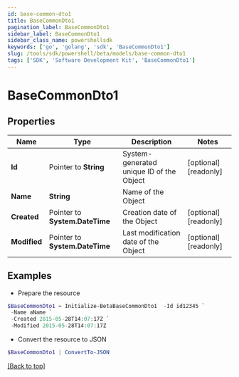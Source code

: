 ```yaml
---
id: base-common-dto1
title: BaseCommonDto1
pagination_label: BaseCommonDto1
sidebar_label: BaseCommonDto1
sidebar_class_name: powershellsdk
keywords: ['go', 'golang', 'sdk', 'BaseCommonDto1'] 
slug: /tools/sdk/powershell/beta/models/base-common-dto1
tags: ['SDK', 'Software Development Kit', 'BaseCommonDto1']
---
```



# BaseCommonDto1

## Properties

Name | Type | Description | Notes
------------ | ------------- | ------------- | -------------
**Id** |  Pointer to **String** | System-generated unique ID of the Object | [optional] [readonly] 
**Name** |  **String** | Name of the Object | 
**Created** |  Pointer to **System.DateTime** | Creation date of the Object | [optional] [readonly] 
**Modified** |  Pointer to **System.DateTime** | Last modification date of the Object | [optional] [readonly] 

## Examples

- Prepare the resource
```powershell
$BaseCommonDto1 = Initialize-BetaBaseCommonDto1  -Id id12345 `
 -Name aName `
 -Created 2015-05-28T14:07:17Z `
 -Modified 2015-05-28T14:07:17Z
```

- Convert the resource to JSON
```powershell
$BaseCommonDto1 | ConvertTo-JSON
```


[[Back to top]](#) 

